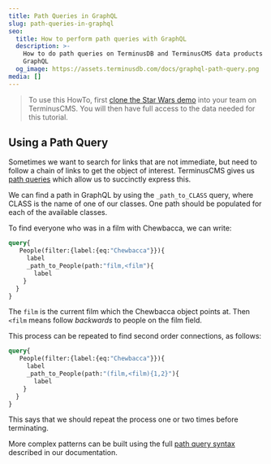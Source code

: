 ```yaml
---
title: Path Queries in GraphQL
slug: path-queries-in-graphql
seo:
  title: How to perform path queries with GraphQL
  description: >-
    How to do path queries on TerminusDB and TerminusCMS data products using
    GraphQL
  og_image: https://assets.terminusdb.com/docs/graphql-path-query.png
media: []
---
```


> To use this HowTo, first [clone the Star Wars demo](/docs/clone-a-demo-terminuscms-project/) into your team on TerminusCMS. You will then have full access to the data needed for this tutorial.

## Using a Path Query

Sometimes we want to search for links that are not immediate, but need to follow a chain of links to get the object of interest. TerminusCMS gives us [path queries](/docs/path-query-reference-guide/) which allow us to succinctly express this.

We can find a path in GraphQL by using the `_path_to_CLASS` query, where CLASS is the name of one of our classes. One path should be populated for each of the available classes.

To find everyone who was in a film with Chewbacca, we can write:

```graphql
query{
   People(filter:{label:{eq:"Chewbacca"}}){
     label
     _path_to_People(path:"film,<film"){
       label
    }
  }
}
```

The `film` is the current film which the Chewbacca object points at. Then `<film` means follow _backwards_ to people on the film field.

This process can be repeated to find second order connections, as follows:

```graphql
query{
   People(filter:{label:{eq:"Chewbacca"}}){
     label
     _path_to_People(path:"(film,<film){1,2}"){
       label
    }
  }
}
```

This says that we should repeat the process one or two times before terminating.

More complex patterns can be built using the full [path query syntax](/docs/path-query-reference-guide/) described in our documentation.